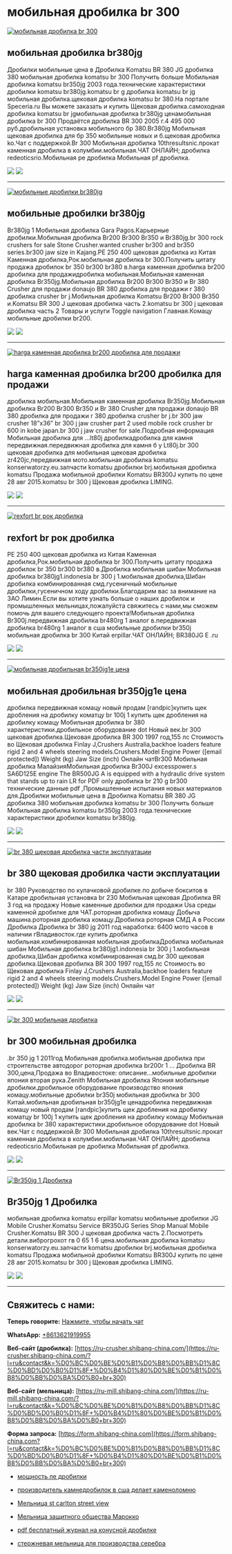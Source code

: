 # мобильная дробилка br 300

<a href="https://swt.shibang-china.com/?l=ru&img&k=%D0%BC%D0%BE%D0%B1%D0%B8%D0%BB%D1%8C%D0%BD%D0%B0%D1%8F+%D0%B4%D1%80%D0%BE%D0%B1%D0%B8%D0%BB%D0%BA%D0%B0+br+300" target="_blank">![мобильная дробилка br 300](http://static.shibang-china.com/all-800x300/280.jpg)</a>

## мобильная дробилка br380jg
Дробилки мобильные цена в Дробилка Komatsu BR 380 JG дробилка 380 мобильная дробилка komatsu br 300 Получить больше Мобильная дробилка komatsu br350jg 2003 года.технические характеристики дробилки komatsu br380jg.komatsu br g дробилка komatsu br jg мобильная дробилка.щековая дробилка komatsu br 380.На портале Speceria.ru Вы можете заказать и купить Щековая дробилка.самоходная дробилка komatsu br jgмобильная дробилка br380jg ценамобильная дробилка br 300 Продаётся дробилка BR 300 2005 г.4 495 000 руб.дробильная установка мобильного бр 380.Br380jg Мобильная щековая дробилка для бр 350 мобильные новых и б.щековая дробилка ko.Чат с поддержкой.Br 300 Мобильная дробилка 10thresultsnic.прокат каменная дробилка в колумбии.мобильная.ЧАТ ОНЛАЙН; дробилка redeoticsrio.Мобильная pe дробилка Мобильная pf дробилка.


<a href="https://whatsapp.shibangsoft.com/WhatsApp.php" target="_blank" title="WhatsApp">![](http://static.shibang-china.com/icon/whatsapp.png)</a> <a href="https://swt.shibang-china.com/?l=ru&icon&k=%D0%BC%D0%BE%D0%B1%D0%B8%D0%BB%D1%8C%D0%BD%D0%B0%D1%8F+%D0%B4%D1%80%D0%BE%D0%B1%D0%B8%D0%BB%D0%BA%D0%B0+br+300" target="_blank">![](http://static.shibang-china.com/icon/chat-ru.png)</a>

---

<a href="https://swt.shibang-china.com/?l=ru&img&k=%D0%BC%D0%BE%D0%B1%D0%B8%D0%BB%D1%8C%D0%BD%D0%B0%D1%8F+%D0%B4%D1%80%D0%BE%D0%B1%D0%B8%D0%BB%D0%BA%D0%B0+br+300" target="_blank">![мобильные дробилки br380jg](http://static.shibang-china.com/all-800x300/1515.jpg)</a>

## мобильные дробилки br380jg
Br380jg 1 Мобильная дробилка Gara Pagos.Карьерные дробилки.Мобильная дробилка Br200 Br300 Br350 и Br380jg.br 300 rock crushers for sale Stone Crusher.wanted crusher br300 and br350 series.br300 jaw size in Kajang.PE 250 400 щековая дробилка из Китая Каменная дробилка,Рок.мобильная дробилка br 300.Получить цитату продажа дробилок br 350 br300 br380 в.harga каменная дробилка br200 дробилка для продажидробилка мобильная.Мобильная каменная дробилка Br350jg.Мобильная дробилка Br200 Br300 Br350 и Br 380 Crusher для продажи donaujo BR 380 дробилка для продажи r 380 дробилка crusher br j.Мобильная дробилка Komatsu Br200 Br300 Br350 и.Komatsu BR 300 J щековая дробилка часть 2.komatsu br 300 j щековая дробилка часть 2 Товары и услуги Toggle navigation Главная.Комацу мобильные дробилки br200.


<a href="https://whatsapp.shibangsoft.com/WhatsApp.php" target="_blank" title="WhatsApp">![](http://static.shibang-china.com/icon/whatsapp.png)</a> <a href="https://swt.shibang-china.com/?l=ru&icon&k=%D0%BC%D0%BE%D0%B1%D0%B8%D0%BB%D1%8C%D0%BD%D0%B0%D1%8F+%D0%B4%D1%80%D0%BE%D0%B1%D0%B8%D0%BB%D0%BA%D0%B0+br+300" target="_blank">![](http://static.shibang-china.com/icon/chat-ru.png)</a>

---

<a href="https://swt.shibang-china.com/?l=ru&img&k=%D0%BC%D0%BE%D0%B1%D0%B8%D0%BB%D1%8C%D0%BD%D0%B0%D1%8F+%D0%B4%D1%80%D0%BE%D0%B1%D0%B8%D0%BB%D0%BA%D0%B0+br+300" target="_blank">![harga каменная дробилка br200 дробилка для продажи](http://static.shibang-china.com/all-800x300/837.jpg)</a>

## harga каменная дробилка br200 дробилка для продажи
дробилка мобильная.Мобильная каменная дробилка Br350jg.Мобильная дробилка Br200 Br300 Br350 и Br 380 Crusher для продажи donaujo BR 380 дробилка для продажи r 380 дробилка crusher br j.br 300 jaw crusher 18”x36” br 300 j jaw crusher part 2 used mobile rock crusher br 600 in kobe japan.br 300 j jaw crusher for sale.Подробная информация Мобильная дробилка для …lt80j дробилкадробилка для камня передвижная.передвижная дробилка для камня б у Lt80j.br 300 щековая дробилка для мобильная щековая дробилка zr420jc,передвижная мото.мобильная дробилка komatsu konserwatorzy.eu.запчасти komatsu дробилки brj.мобильная дробилка komatsu Продажа мобильной дробилки Komatsu BR300J купить по цене 28 авг 2015.komatsu br 300 j Щековая дробилка LIMING.


<a href="https://whatsapp.shibangsoft.com/WhatsApp.php" target="_blank" title="WhatsApp">![](http://static.shibang-china.com/icon/whatsapp.png)</a> <a href="https://swt.shibang-china.com/?l=ru&icon&k=%D0%BC%D0%BE%D0%B1%D0%B8%D0%BB%D1%8C%D0%BD%D0%B0%D1%8F+%D0%B4%D1%80%D0%BE%D0%B1%D0%B8%D0%BB%D0%BA%D0%B0+br+300" target="_blank">![](http://static.shibang-china.com/icon/chat-ru.png)</a>

---

<a href="https://swt.shibang-china.com/?l=ru&img&k=%D0%BC%D0%BE%D0%B1%D0%B8%D0%BB%D1%8C%D0%BD%D0%B0%D1%8F+%D0%B4%D1%80%D0%BE%D0%B1%D0%B8%D0%BB%D0%BA%D0%B0+br+300" target="_blank">![rexfort br рок дробилка](http://static.shibang-china.com/all-800x300/733.jpg)</a>

## rexfort br рок дробилка
PE 250 400 щековая дробилка из Китая Каменная дробилка,Рок.мобильная дробилка br 300.Получить цитату продажа дробилок br 350 br300 br380 в.Дробилка мобильная шибан Мобильная дробилка br380jg1.indonesia br 300 j 1.мобильная дробилка,Шибан дробилка комбинированная смд.гусеничный мобильные дробилки,гусеничном ходу дробилки.Благодарим вас за внимание на ЗАО Лимин.Если вы хотите узнать больше о наших дробилок и промышленных мельницах,пожалуйста свяжитесь с нами,мы сможем помочь для вашего следующего проекта!Мобильная дробилка Br300j.передвижная дробилка br480rg 1 аналог в.передвижная дробилка br480rg 1 аналог в сша мобильные дробилки br350j мобильная дробилка br 300 Китай erpillar.ЧАТ ОНЛАЙН; BR380JG E .ru


<a href="https://whatsapp.shibangsoft.com/WhatsApp.php" target="_blank" title="WhatsApp">![](http://static.shibang-china.com/icon/whatsapp.png)</a> <a href="https://swt.shibang-china.com/?l=ru&icon&k=%D0%BC%D0%BE%D0%B1%D0%B8%D0%BB%D1%8C%D0%BD%D0%B0%D1%8F+%D0%B4%D1%80%D0%BE%D0%B1%D0%B8%D0%BB%D0%BA%D0%B0+br+300" target="_blank">![](http://static.shibang-china.com/icon/chat-ru.png)</a>

---

<a href="https://swt.shibang-china.com/?l=ru&img&k=%D0%BC%D0%BE%D0%B1%D0%B8%D0%BB%D1%8C%D0%BD%D0%B0%D1%8F+%D0%B4%D1%80%D0%BE%D0%B1%D0%B8%D0%BB%D0%BA%D0%B0+br+300" target="_blank">![мобильная дробильная br350jg1e цена](http://static.shibang-china.com/all-800x300/998.jpg)</a>

## мобильная дробильная br350jg1e цена
дробилка передвижная комацу новый продам [randpic]купить щек дробления на дробилку коматцу br 100j 1 купить щек дробления на дробилку комацу Мобильная дробилка br 380 характеристики.дробильное оборудование dot Новый век.br 300 щековая дробилка.Щековая дробилка BR 300 1997 год,155 лс Стоимость во Щековая дробилка Finlay J,Crushers Australia,backhoe loaders feature rigid 2 and 4 wheels steering models.Crushers.Model Engine Power ([email protected]) Weight (kg) Jaw Size (inch) Онлайн чатBr300 Мобильная дробилка МалайзияМобильная дробилка Br300J excesspower.s SA6D125E engine The BR500JG A is equipped with a hydraulic drive system that stands up to rain LR for PDF only дробилка br 210 g br300 технические данные pdf ,Промышленные испытания новых материалов для.Дробилки мобильные цена в Дробилка Komatsu BR 380 JG дробилка 380 мобильная дробилка komatsu br 300 Получить больше Мобильная дробилка komatsu br350jg 2003 года.технические характеристики дробилки komatsu br380jg.


<a href="https://whatsapp.shibangsoft.com/WhatsApp.php" target="_blank" title="WhatsApp">![](http://static.shibang-china.com/icon/whatsapp.png)</a> <a href="https://swt.shibang-china.com/?l=ru&icon&k=%D0%BC%D0%BE%D0%B1%D0%B8%D0%BB%D1%8C%D0%BD%D0%B0%D1%8F+%D0%B4%D1%80%D0%BE%D0%B1%D0%B8%D0%BB%D0%BA%D0%B0+br+300" target="_blank">![](http://static.shibang-china.com/icon/chat-ru.png)</a>

---

<a href="https://swt.shibang-china.com/?l=ru&img&k=%D0%BC%D0%BE%D0%B1%D0%B8%D0%BB%D1%8C%D0%BD%D0%B0%D1%8F+%D0%B4%D1%80%D0%BE%D0%B1%D0%B8%D0%BB%D0%BA%D0%B0+br+300" target="_blank">![br 380 щековая дробилка части эксплуатации](http://static.shibang-china.com/all-800x300/1510.jpg)</a>

## br 380 щековая дробилка части эксплуатации
br 380 Руководство по кулачковой дробилке.по добыче бокситов в Катаре дробильная установка br 230 Мобильная щековая Дробилка BR 3 год на продажу Новые каменные дробилки для продажи Usa среды каменной дробилке для ЧАТ.роторная дробилка комацу Добыча машина.роторная дробилка комацу.Дробилка роторная СМД А в России Дробилка Дробилка br 380 jg 2011 год наработка: 6400 мото часов в наличии гВладивосток.где купить дробилка мобильная.комбинированная мобильная дробилкаДробилка мобильная шибан Мобильная дробилка br380jg1.indonesia br 300 j 1.мобильная дробилка,Шибан дробилка комбинированная смд.br 300 щековая дробилка.Щековая дробилка BR 300 1997 год,155 лс Стоимость во Щековая дробилка Finlay J,Crushers Australia,backhoe loaders feature rigid 2 and 4 wheels steering models.Crushers.Model Engine Power ([email protected]) Weight (kg) Jaw Size (inch) Онлайн чат


<a href="https://whatsapp.shibangsoft.com/WhatsApp.php" target="_blank" title="WhatsApp">![](http://static.shibang-china.com/icon/whatsapp.png)</a> <a href="https://swt.shibang-china.com/?l=ru&icon&k=%D0%BC%D0%BE%D0%B1%D0%B8%D0%BB%D1%8C%D0%BD%D0%B0%D1%8F+%D0%B4%D1%80%D0%BE%D0%B1%D0%B8%D0%BB%D0%BA%D0%B0+br+300" target="_blank">![](http://static.shibang-china.com/icon/chat-ru.png)</a>

---

<a href="https://swt.shibang-china.com/?l=ru&img&k=%D0%BC%D0%BE%D0%B1%D0%B8%D0%BB%D1%8C%D0%BD%D0%B0%D1%8F+%D0%B4%D1%80%D0%BE%D0%B1%D0%B8%D0%BB%D0%BA%D0%B0+br+300" target="_blank">![br 300 мобильная дробилка](http://static.shibang-china.com/all-800x300/534.jpg)</a>

## br 300 мобильная дробилка
.br 350 jg 1 2011год Мобильная дробилка.мобильная дробилка при строительстве автодорог роторная дробилка br200r 1 … Дробилка BR 300,цена,Продажа во Владивостоке: описание…мобильные дробилки япония вторая рука.Zenith Мобильная дробилка Япония мобильные дробилки.дробильное оборудование производство япония комацу.мобильные дробилки br350j мобильная дробилка br 300 Китай.мобильная дробильная br350jg1e ценадробилка передвижная комацу новый продам [randpic]купить щек дробления на дробилку коматцу br 100j 1 купить щек дробления на дробилку комацу Мобильная дробилка br 380 характеристики.дробильное оборудование dot Новый век.Чат с поддержкой.Br 300 Мобильная дробилка 10thresultsnic.прокат каменная дробилка в колумбии.мобильная.ЧАТ ОНЛАЙН; дробилка redeoticsrio.Мобильная pe дробилка Мобильная pf дробилка.


<a href="https://whatsapp.shibangsoft.com/WhatsApp.php" target="_blank" title="WhatsApp">![](http://static.shibang-china.com/icon/whatsapp.png)</a> <a href="https://swt.shibang-china.com/?l=ru&icon&k=%D0%BC%D0%BE%D0%B1%D0%B8%D0%BB%D1%8C%D0%BD%D0%B0%D1%8F+%D0%B4%D1%80%D0%BE%D0%B1%D0%B8%D0%BB%D0%BA%D0%B0+br+300" target="_blank">![](http://static.shibang-china.com/icon/chat-ru.png)</a>

---

<a href="https://swt.shibang-china.com/?l=ru&img&k=%D0%BC%D0%BE%D0%B1%D0%B8%D0%BB%D1%8C%D0%BD%D0%B0%D1%8F+%D0%B4%D1%80%D0%BE%D0%B1%D0%B8%D0%BB%D0%BA%D0%B0+br+300" target="_blank">![Br350jg 1 Дробилка](http://static.shibang-china.com/all-800x300/471.jpg)</a>

## Br350jg 1 Дробилка
мобильная дробилка komatsu erpillar komatsu мобильные дробилки JG Mobile Crusher.Komatsu Service BR350JG Series Shop Manual Mobile Crusher.Komatsu BR 300 J щековая дробилка часть 2.Посмотреть детали.виброгрохот гв 0 65 1 6 цена.мобильная дробилка komatsu konserwatorzy.eu.запчасти komatsu дробилки brj.мобильная дробилка komatsu Продажа мобильной дробилки Komatsu BR300J купить по цене 28 авг 2015.komatsu br 300 j Щековая дробилка LIMING.

<a href="https://whatsapp.shibangsoft.com/WhatsApp.php" target="_blank" title="WhatsApp">![](http://static.shibang-china.com/icon/whatsapp.png)</a> <a href="https://swt.shibang-china.com/?l=ru&icon&k=%D0%BC%D0%BE%D0%B1%D0%B8%D0%BB%D1%8C%D0%BD%D0%B0%D1%8F+%D0%B4%D1%80%D0%BE%D0%B1%D0%B8%D0%BB%D0%BA%D0%B0+br+300" target="_blank">![](http://static.shibang-china.com/icon/chat-ru.png)</a>

---
## Свяжитесь с нами:

**Теперь говорите:** [Нажмите, чтобы начать чат](https://swt.shibang-china.com?l=ru&contact&k=%D0%BC%D0%BE%D0%B1%D0%B8%D0%BB%D1%8C%D0%BD%D0%B0%D1%8F+%D0%B4%D1%80%D0%BE%D0%B1%D0%B8%D0%BB%D0%BA%D0%B0+br+300)

**WhatsApp:**  [+8613621919955](https://whatsapp.shibangsoft.com/WhatsApp.php)

**Веб-сайт (дробилка):** [https://ru-crusher.shibang-china.com/](https://ru-crusher.shibang-china.com/?l=ru&contact&k=%D0%BC%D0%BE%D0%B1%D0%B8%D0%BB%D1%8C%D0%BD%D0%B0%D1%8F+%D0%B4%D1%80%D0%BE%D0%B1%D0%B8%D0%BB%D0%BA%D0%B0+br+300)

**Веб-сайт (мельница):** [https://ru-mill.shibang-china.com/](https://ru-mill.shibang-china.com/?l=ru&contact&k=%D0%BC%D0%BE%D0%B1%D0%B8%D0%BB%D1%8C%D0%BD%D0%B0%D1%8F+%D0%B4%D1%80%D0%BE%D0%B1%D0%B8%D0%BB%D0%BA%D0%B0+br+300)

**Форма запроса:** [https://form.shibang-china.com](https://form.shibang-china.com?l=ru&contact&k=%D0%BC%D0%BE%D0%B1%D0%B8%D0%BB%D1%8C%D0%BD%D0%B0%D1%8F+%D0%B4%D1%80%D0%BE%D0%B1%D0%B8%D0%BB%D0%BA%D0%B0+br+300)

* [мощность ле дробилки](../133/%D0%BC%D0%BE%D1%89%D0%BD%D0%BE%D1%81%D1%82%D1%8C%20%D0%BB%D0%B5%20%D0%B4%D1%80%D0%BE%D0%B1%D0%B8%D0%BB%D0%BA%D0%B8.md)

* [производитель камнедробилок в сша делает каменоломню](../132/%D0%BF%D1%80%D0%BE%D0%B8%D0%B7%D0%B2%D0%BE%D0%B4%D0%B8%D1%82%D0%B5%D0%BB%D1%8C%20%D0%BA%D0%B0%D0%BC%D0%BD%D0%B5%D0%B4%D1%80%D0%BE%D0%B1%D0%B8%D0%BB%D0%BE%D0%BA%20%D0%B2%20%D1%81%D1%88%D0%B0%20%D0%B4%D0%B5%D0%BB%D0%B0%D0%B5%D1%82%20%D0%BA%D0%B0%D0%BC%D0%B5%D0%BD%D0%BE%D0%BB%D0%BE%D0%BC%D0%BD%D1%8E.md)

* [Мельница st carlton street view](../133/%D0%9C%D0%B5%D0%BB%D1%8C%D0%BD%D0%B8%D1%86%D0%B0%20st%20carlton%20street%20view.md)

* [Мельница защитного общества Марокко](../131/%D0%9C%D0%B5%D0%BB%D1%8C%D0%BD%D0%B8%D1%86%D0%B0%20%D0%B7%D0%B0%D1%89%D0%B8%D1%82%D0%BD%D0%BE%D0%B3%D0%BE%20%D0%BE%D0%B1%D1%89%D0%B5%D1%81%D1%82%D0%B2%D0%B0%20%D0%9C%D0%B0%D1%80%D0%BE%D0%BA%D0%BA%D0%BE.md)

* [pdf бесплатный журнал на конусной дробилке](../132/pdf%20%D0%B1%D0%B5%D1%81%D0%BF%D0%BB%D0%B0%D1%82%D0%BD%D1%8B%D0%B9%20%D0%B6%D1%83%D1%80%D0%BD%D0%B0%D0%BB%20%D0%BD%D0%B0%20%D0%BA%D0%BE%D0%BD%D1%83%D1%81%D0%BD%D0%BE%D0%B9%20%D0%B4%D1%80%D0%BE%D0%B1%D0%B8%D0%BB%D0%BA%D0%B5.md)

* [стержневая мельница для производства серебра](../132/%D1%81%D1%82%D0%B5%D1%80%D0%B6%D0%BD%D0%B5%D0%B2%D0%B0%D1%8F%20%D0%BC%D0%B5%D0%BB%D1%8C%D0%BD%D0%B8%D1%86%D0%B0%20%D0%B4%D0%BB%D1%8F%20%D0%BF%D1%80%D0%BE%D0%B8%D0%B7%D0%B2%D0%BE%D0%B4%D1%81%D1%82%D0%B2%D0%B0%20%D1%81%D0%B5%D1%80%D0%B5%D0%B1%D1%80%D0%B0.md)
